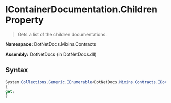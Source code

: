 # IContainerDocumentation.Children Property
> Gets a list of the children documentations.

**Namespace:** DotNetDocs.Mixins.Contracts

**Assembly:** DotNetDocs (in DotNetDocs.dll)
## Syntax
```csharp
System.Collections.Generic.IEnumerable<DotNetDocs.Mixins.Contracts.IDocumentation> Children
{
get;
}
```
